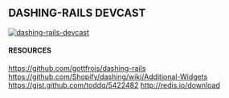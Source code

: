 ## DASHING-RAILS DEVCAST

[![dashing-rails-devcast](https://dl.dropboxusercontent.com/u/12834645/devhero/dashing-rails-devcast.png)](https://vimeo.com/87316697)

#### RESOURCES

https://github.com/gottfrois/dashing-rails
https://github.com/Shopify/dashing/wiki/Additional-Widgets
https://gist.github.com/toddq/5422482
http://redis.io/download
